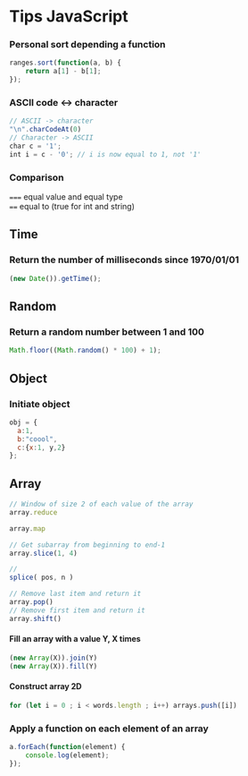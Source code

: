 # Tips JavaScript

### Personal sort depending a function
```javascript
ranges.sort(function(a, b) {
    return a[1] - b[1];
});
```

### ASCII code <-> character
```javascript
// ASCII -> character
"\n".charCodeAt(0)
// Character -> ASCII
char c = '1';
int i = c - '0'; // i is now equal to 1, not '1'
```

### Comparison
`===` 	equal value and equal type  
`==` 	equal to    (true for int and string)

## Time

### Return the number of milliseconds since 1970/01/01
```javascript
(new Date()).getTime();
```

## Random

### Return a random number between 1 and 100
```javascript
Math.floor((Math.random() * 100) + 1);
```

## Object

### Initiate object
```javascript
obj = {
  a:1,
  b:"coool",
  c:{x:1, y,2}
};
```

## Array
```javascript
// Window of size 2 of each value of the array
array.reduce

array.map

// Get subarray from beginning to end-1
array.slice(1, 4)

//
splice( pos, n )

// Remove last item and return it
array.pop()
// Remove first item and return it
array.shift()
```

#### Fill an array with a value Y, X times
```javascript
(new Array(X)).join(Y)
(new Array(X)).fill(Y)
```

#### Construct array 2D
```javascript
for (let i = 0 ; i < words.length ; i++) arrays.push([i])
```

### Apply a function on each element of an array
```javascript
a.forEach(function(element) {
    console.log(element);
});
```
